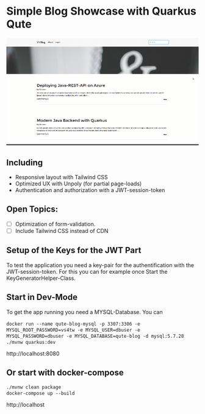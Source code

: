 # Simple Blog Showcase with Quarkus Qute
![](example.gif)

## Including
- Responsive layout with Tailwind CSS
- Optimized UX with Unpoly (for partial page-loads)
- Authentication and authorization with a JWT-session-token

## Open Topics:  
- [ ] Optimization of form-validation.
- [ ] Include Tailwind CSS instead of CDN

## Setup of the Keys for the JWT Part
To test the application you need a key-pair for the authentification with the JWT-session-token.
For this you can for example once Start the KeyGeneratorHelper-Class.

## Start in Dev-Mode
To get the app running you need a MYSQL-Database. You can 

    docker run --name qute-blog-mysql -p 3307:3306 -e MYSQL_ROOT_PASSWORD=vs4tw -e MYSQL_USER=dbuser -e MYSQL_PASSWORD=dbuser -e MYSQL_DATABASE=qute-blog -d mysql:5.7.28
    ./mvnw quarkus:dev

http://localhost:8080

## Or start with docker-compose

    ./mvnw clean package
    docker-compose up --build

http://localhost